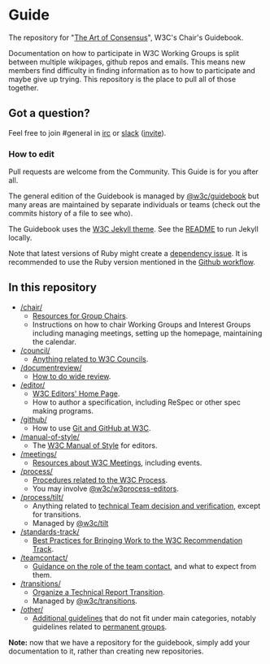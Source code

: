 # Guide

The repository for "[The Art of Consensus](https://www.w3.org/guide/)", W3C's Chair's Guidebook.

Documentation on how to participate in W3C Working Groups is split between multiple wikipages, github repos and emails. This means new members find difficulty in finding information as to how to participate and maybe give up trying. This repository is the place to pull all of those together.

## Got a question?

Feel free to join #general in [irc](https://webirc.w3.org/?channels=general) or [slack](https://w3ccommunity.slack.com/) ([invite](https://www.w3.org/slack-w3ccommunity-invite)).

### How to edit

Pull requests are welcome from the Community. This Guide is for you after all.

The general edition of the Guidebook is managed by [@w3c/guidebook](https://github.com/orgs/w3c/teams/guidebook) but many areas are maintained by separate individuals or teams (check out the commits history of a file to see who).

The Guidebook uses the [W3C Jekyll theme](https://github.com/w3c/w3c-jekyll-theme). See the [README](https://github.com/w3c/w3c-jekyll-theme/blob/main/README.md) to run Jekyll locally.

Note that latest versions of Ruby might create a [dependency issue](https://github.com/jekyll/jekyll/pull/9392). It is recommended to use the Ruby version mentioned in the [Github workflow](https://github.com/w3c/guide/blob/main/.github/workflows/jekyll-gh-pages.yml#L21).

## In this repository

* [/chair/](chair)
  * [Resources for Group Chairs](https://www.w3.org/guide/chairs/).
  * Instructions on how to chair Working Groups and Interest Groups including managing meetings, setting up the homepage, maintaining the calendar.
* [/council/](council)
  * [Anything related to W3C Councils](https://www.w3.org/guide/chairs/).
* [/documentreview/](documentreview)
  * [How to do wide review](https://www.w3.org/guide/documentreview/).
* [/editor/](editor)
  * [W3C Editors' Home Page](https://www.w3.org/guide/editor/).
  * How to author a specification, including ReSpec or other spec making programs.
* [/github/](github)
  * How to use [Git and GitHub at W3C](https://www.w3.org/guide/github/).
* [/manual-of-style/](manual-of-style)
  * The [W3C Manual of Style](https://www.w3.org/guide/manual-of-style/) for editors.
* [/meetings/](meetings)
  * [Resources about W3C Meetings](https://www.w3.org/guide/manual-of-style/), including events.
* [/process/](process)
  * [Procedures related to the W3C Process](https://www.w3.org/guide/process/).
  * You may involve [@w3c/w3process-editors](https://github.com/orgs/w3c/teams/w3process-editors).
* [/process/tilt/](process/tilt)
  * Anything related to [technical Team decision and verification](https://www.w3.org/guide/process/tilt/), except for transitions.
  * Managed by [@w3c/tilt](https://github.com/orgs/w3c/teams/tilt)
* [/standards-track/](standards-track)
  * [Best Practices for Bringing Work to the W3C Recommendation Track](https://www.w3.org/guide/standards-track/).
* [/teamcontact/](teamcontact)
  * [Guidance on the role of the team contact](https://www.w3.org/guide/teamcontact/), and what to expect from them.
* [/transitions/](transitions)
  * [Organize a Technical Report Transition](https://www.w3.org/guide/transitions/).
  * Managed by [@w3c/transitions](https://github.com/orgs/w3c/teams/transitions).
* [/other/](other)
  * [Additional guidelines](https://www.w3.org/guide/other/) that do not fit under main categories, notably guidelines related to [permanent groups](https://www.w3.org/groups/).

**Note:** now that we have a repository for the guidebook, simply add your documentation to it, rather than creating new repositories.

